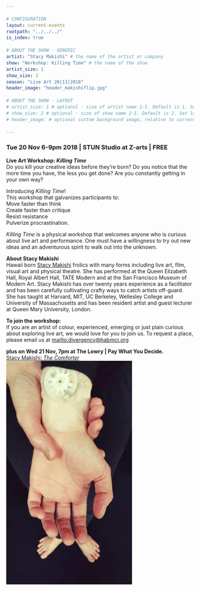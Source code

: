 ```yaml
---

# CONFIGURATION
layout: current-events
rootpath: "../../../"
is_index: true

# ABOUT THE SHOW - GENERIC
artist: "Stacy Makishi" # the name of the artist or company
show: "Workshop: Killing Time" # the name of the show
artist_size: 1
show_size: 2
season: "Live Art 20|11|2018"
header_image: "header_makishiflip.jpg"

# ABOUT THE SHOW - LAYOUT
# artist_size: 1 # optional - size of artist name 1-5. Default is 1. Set longer names to lower values
# show_size: 2 # optional - size of show name 2-5. Default is 2. Set longer names to lower values
# header_image: # optional custom background image, relative to current page

---
```

### Tue 20 Nov 6-9pm 2018  | STUN Studio at Z-arts | FREE     
           
**Live Art Workshop: *Killing Time***    
Do you kill your creative ideas before they’re born? Do you notice that the more time you have, the less you get done? Are you constantly getting in your own way?      

Introducing *Killing Time*!     
This workshop that galvanizes participants to:      
Move faster than think    
Create faster than critique      
Resist resistance      
Pulverize procrastination.    

*Killing Time* is a physical workshop that welcomes anyone who is curious about live art and performance. One must have a willingness to try out new ideas and an adventurous spirit to walk out into the unknown.     
            
**About Stacy Makishi**         
Hawaii born <a href="https://www.stacymakishi.co.uk" target="_blank">Stacy Makishi</a> frolics with many forms including live art, film, visual art and physical theatre. She has performed at the Queen Elizabeth Hall, Royal Albert Hall, TATE Modern and at the San Francisco Museum of Modern Art. Stacy Makishi has over twenty years experience as a facilitator and has been carefully cultivating crafty ways to catch artists off-guard. She has taught at Harvard, MIT, UC Berkeley, Wellesley College and University of Massachusetts and has been resident artist and guest lecturer at Queen Mary University, London.      
  
**To join the workshop:**       
If you are an artist of colour, experienced, emerging or just plain curious about exploring live art, we would love for you to join us. To request a place, please email us at <mailto:divergency@habmcr.org>            

**plus on Wed 21 Nov, 7pm at The Lowry | Pay What You Decide.**   
<a href="https://www.thelowry.com/events/stacy-makishi" target="_blank">Stacy Makishi: *The Comforter*</a>    
![About Time](about_time.jpg)     

